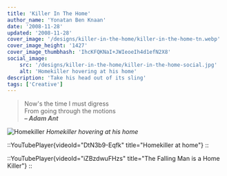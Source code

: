 ```yaml
---
title: 'Killer In The Home'
author_name: 'Yonatan Ben Knaan'
date: '2008-11-28'
updated: '2008-11-28'
cover_image: '/designs/killer-in-the-home/killer-in-the-home-tn.webp'
cover_image_height: '1427'
cover_image_thumbhash: 'IhcKFQKNaI+JWIeoeIh4d1efN2X8'
social_image: 
    src: '/designs/killer-in-the-home/killer-in-the-home-social.jpg'
    alt: 'Homekiller hovering at his home'
description: 'Take his head out of its sling'
tags: ['Creative']
---
```


> Now's the time I must digress  
> From going through the motions  
> ***– Adam Ant***

![Homekiller](/designs/killer-in-the-home/killer-in-the-home.webp)
*Homekiller hovering at his home*

::YouTubePlayer{videoId="DtN3b9-Eqfk" title="Homekiller at home"}
::

::YouTubePlayer{videoId="iZBzdwuFHzs" title="The Falling Man is a Home Killer"}
::